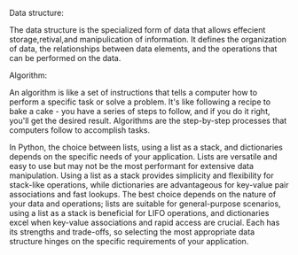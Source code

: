 Data structure:

The data structure is the specialized form of data that allows effecient storage,retival,and manipulication of information.
It defines the organization of data, the relationships between data elements, and the operations that can be performed on the data. 

Algorithm:

An algorithm is like a set of instructions that tells a computer how to perform a specific task or solve a problem. 
It's like following a recipe to bake a cake - you have a series of steps to follow, 
and if you do it right, you'll get the desired result. Algorithms are the step-by-step processes that computers follow to accomplish tasks.

In Python, the choice between lists, using a list as a stack, and dictionaries depends on the specific needs of your application. Lists are versatile and easy to use but may not be the most performant for extensive data manipulation. Using a list as a stack provides simplicity and flexibility for stack-like operations, while dictionaries are advantageous for key-value pair associations and fast lookups. The best choice depends on the nature of your data and operations; lists are suitable for general-purpose scenarios, using a list as a stack is beneficial for LIFO operations, and dictionaries excel when key-value associations and rapid access are crucial. Each has its strengths and trade-offs, so selecting the most appropriate data structure hinges on the specific requirements of your application.
